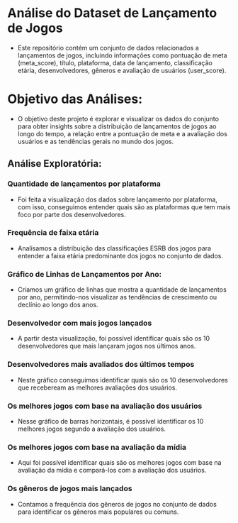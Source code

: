 # Análise do Dataset de Lançamento de Jogos
- Este repositório contém um conjunto de dados relacionados a lançamentos de jogos, incluindo informações como pontuação de meta (meta_score), título, plataforma, data de lançamento, classificação etária, desenvolvedores, gêneros e avaliação de usuários (user_score).

# Objetivo das Análises:
- O objetivo deste projeto é explorar e visualizar os dados do conjunto para obter insights sobre a distribuição de lançamentos de jogos ao longo do tempo, a relação entre a pontuação de meta e a avaliação dos usuários e as tendências gerais no mundo dos jogos.

## Análise Exploratória:
### Quantidade de lançamentos por plataforma
- Foi feita a visualização dos dados sobre lançamento por plataforma, com isso, conseguimos entender quais são as plataformas que tem mais foco por parte dos desenvolvedores.

### Frequência de faixa etária
- Analisamos a distribuição das classificações ESRB dos jogos para entender a faixa etária predominante dos jogos no conjunto de dados.

### Gráfico de Linhas de Lançamentos por Ano:
- Criamos um gráfico de linhas que mostra a quantidade de lançamentos por ano, permitindo-nos visualizar as tendências de crescimento ou declínio ao longo dos anos.

### Desenvolvedor com mais jogos lançados
- A partir desta visualização, foi possível identificar quais são os 10 desenvolvedores que mais lançaram jogos nos últimos anos.

### Desenvolvedores mais avaliados dos últimos tempos
- Neste gráfico conseguimos identificar quais são os 10 desenvolvedores que recebeream as melhores avaliações dos usuários.

### Os melhores jogos com base na avaliação dos usuários
- Nesse gráfico de barras horizontais, é possível identificar os 10 melhores jogos segundo a avaliação dos usuários.

### Os melhores jogos com base na avaliação da mídia
- Aqui foi possível identificar quais são os melhores jogos com base na avaliação da mídia e compará-los com a avaliação dos usuários.

### Os gêneros de jogos mais lançados
- Contamos a frequência dos gêneros de jogos no conjunto de dados para identificar os gêneros mais populares ou comuns.
